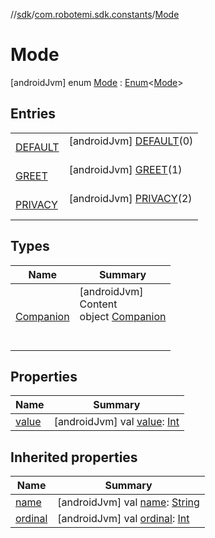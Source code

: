//[sdk](../../../index.md)/[com.robotemi.sdk.constants](../index.md)/[Mode](index.md)



# Mode  
 [androidJvm] enum [Mode](index.md) : [Enum](https://kotlinlang.org/api/latest/jvm/stdlib/kotlin/-enum/index.html)<[Mode](index.md)>    


## Entries  
  
| | |
|---|---|
| <a name="com.robotemi.sdk.constants/Mode.DEFAULT///PointingToDeclaration/"></a>[DEFAULT](-d-e-f-a-u-l-t/index.md)| <a name="com.robotemi.sdk.constants/Mode.DEFAULT///PointingToDeclaration/"></a> [androidJvm] [DEFAULT](-d-e-f-a-u-l-t/index.md)(0)  <br>   <br>|
| <a name="com.robotemi.sdk.constants/Mode.GREET///PointingToDeclaration/"></a>[GREET](-g-r-e-e-t/index.md)| <a name="com.robotemi.sdk.constants/Mode.GREET///PointingToDeclaration/"></a> [androidJvm] [GREET](-g-r-e-e-t/index.md)(1)  <br>   <br>|
| <a name="com.robotemi.sdk.constants/Mode.PRIVACY///PointingToDeclaration/"></a>[PRIVACY](-p-r-i-v-a-c-y/index.md)| <a name="com.robotemi.sdk.constants/Mode.PRIVACY///PointingToDeclaration/"></a> [androidJvm] [PRIVACY](-p-r-i-v-a-c-y/index.md)(2)  <br>   <br>|


## Types  
  
|  Name |  Summary | 
|---|---|
| <a name="com.robotemi.sdk.constants/Mode.Companion///PointingToDeclaration/"></a>[Companion](-companion/index.md)| <a name="com.robotemi.sdk.constants/Mode.Companion///PointingToDeclaration/"></a>[androidJvm]  <br>Content  <br>object [Companion](-companion/index.md)  <br><br><br>|


## Properties  
  
|  Name |  Summary | 
|---|---|
| <a name="com.robotemi.sdk.constants/Mode/value/#/PointingToDeclaration/"></a>[value](value.md)| <a name="com.robotemi.sdk.constants/Mode/value/#/PointingToDeclaration/"></a> [androidJvm] val [value](value.md): [Int](https://kotlinlang.org/api/latest/jvm/stdlib/kotlin/-int/index.html)   <br>|


## Inherited properties  
  
|  Name |  Summary | 
|---|---|
| <a name="com.robotemi.sdk.constants/Mode/name/#/PointingToDeclaration/"></a>[name](index.md#%5Bcom.robotemi.sdk.constants%2FMode%2Fname%2F%23%2FPointingToDeclaration%2F%5D%2FProperties%2F-2100633493)| <a name="com.robotemi.sdk.constants/Mode/name/#/PointingToDeclaration/"></a> [androidJvm] val [name](index.md#%5Bcom.robotemi.sdk.constants%2FMode%2Fname%2F%23%2FPointingToDeclaration%2F%5D%2FProperties%2F-2100633493): [String](https://kotlinlang.org/api/latest/jvm/stdlib/kotlin/-string/index.html)   <br>|
| <a name="com.robotemi.sdk.constants/Mode/ordinal/#/PointingToDeclaration/"></a>[ordinal](index.md#%5Bcom.robotemi.sdk.constants%2FMode%2Fordinal%2F%23%2FPointingToDeclaration%2F%5D%2FProperties%2F-2100633493)| <a name="com.robotemi.sdk.constants/Mode/ordinal/#/PointingToDeclaration/"></a> [androidJvm] val [ordinal](index.md#%5Bcom.robotemi.sdk.constants%2FMode%2Fordinal%2F%23%2FPointingToDeclaration%2F%5D%2FProperties%2F-2100633493): [Int](https://kotlinlang.org/api/latest/jvm/stdlib/kotlin/-int/index.html)   <br>|

